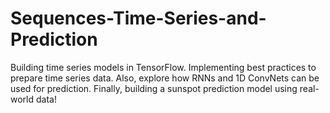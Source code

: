 # Sequences-Time-Series-and-Prediction
Building time series models in TensorFlow. Implementing best practices to prepare time series data. Also, explore how RNNs and 1D ConvNets can be used for prediction. Finally, building a sunspot prediction model using real-world data!
